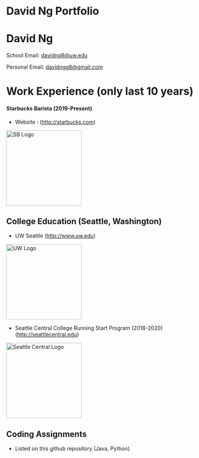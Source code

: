 # David Ng Portfolio
# David Ng

School Email: davidng8@uw.edu

Personal Email: davidngg8@gmail.com

# Work Experience (only last 10 years)

#### Starbucks Barista (2019-Present)

* Website : (http://starbucks.com)

 <img src="https://i.imgur.com/cwoE9D7.jpg" alt="SB Logo" width="200"/>


## College Education (Seattle, Washington)

* UW Seattle (http://www.uw.edu)

<img src="https://xpresso.gs.washington.edu/images/uw.png" alt="UW Logo" width= "200">

* Seattle Central College Running Start Program (2018-2020) (http://seattlecentral.edu)

<img src="https://crown.edu.mm/wp-content/uploads/2021/08/SeattleCentral.png.png" alt="Seattle Central Logo" width = "200">

## Coding Assignments
* Listed on this github repository (Java, Python)




